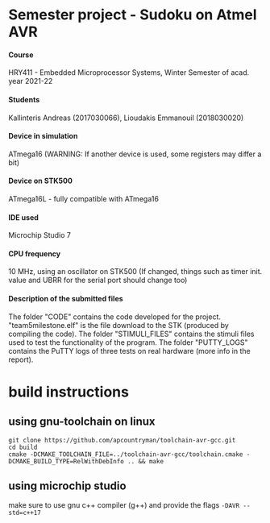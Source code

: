 # Semester project - Sudoku on Atmel AVR
#### Course
HRY411 - Embedded Microprocessor Systems, Winter Semester of acad. year 2021-22 
#### Students            
Kallinteris Andreas (2017030066), Lioudakis Emmanouil (2018030020)
#### Device in simulation 
ATmega16 (WARNING: If another device is used, some registers may differ a bit)
#### Device on STK500     
ATmega16L - fully compatible with ATmega16
#### IDE used
Microchip Studio 7
#### CPU frequency
10 MHz, using an oscillator on STK500 (If changed, things such as timer init. value and UBRR for the serial port should change too)

#### Description of the submitted files
The folder "CODE" contains the code developed for the project. 
"team5milestone.elf" is the file download to the STK (produced by compiling the code).
The folder "STIMULI_FILES" contains the stimuli files used to test the functionality of the program.
The folder "PUTTY_LOGS" contains the PuTTY logs of three tests on real hardware (more info in the report).

# build instructions

## using gnu-toolchain on linux

```
git clone https://github.com/apcountryman/toolchain-avr-gcc.git
cd build
cmake -DCMAKE_TOOLCHAIN_FILE=../toolchain-avr-gcc/toolchain.cmake -DCMAKE_BUILD_TYPE=RelWithDebInfo .. && make
```



## using microchip studio

make sure to use gnu c++ compiler (g++) and provide the flags `-DAVR --std=c++17`
